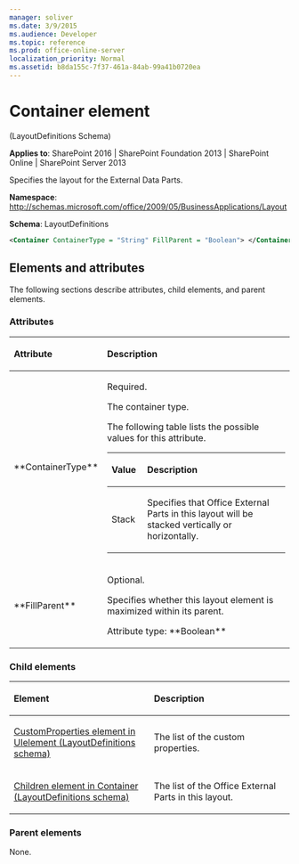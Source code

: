 ```yaml
---
manager: soliver
ms.date: 3/9/2015
ms.audience: Developer
ms.topic: reference
ms.prod: office-online-server
localization_priority: Normal
ms.assetid: b8da155c-7f37-461a-84ab-99a41b0720ea
---
```


# Container element 

(LayoutDefinitions Schema)

**Applies to**: SharePoint 2016 | SharePoint Foundation 2013 | SharePoint Online | SharePoint Server 2013

Specifies the layout for the External Data Parts.

**Namespace**: http://schemas.microsoft.com/office/2009/05/BusinessApplications/Layout

**Schema**: LayoutDefinitions

```XML
<Container ContainerType = "String" FillParent = "Boolean"> </Container>
```

## Elements and attributes

The following sections describe attributes, child elements, and parent elements.

### Attributes

<table>
<colgroup>
<col width="20%" />
<col width="80%" />
</colgroup>
<thead>
<tr class="header">
<th align="left"><p>Attribute</p></th>
<th align="left"><p>Description</p></th>
</tr>
</thead>
<tbody>
<tr class="odd">
<td align="left"><p>**ContainerType**</p></td>
<td align="left"><p>Required.</p>
<p>The container type.</p>
<p>The following table lists the possible values for this attribute.</p>
<div class="tableSection">
<table>
<colgroup>
<col width="20%" />
<col width="80%" />
</colgroup>
<thead>
<tr class="header">
<th align="left"><p>Value</p></th>
<th align="left"><p>Description</p></th>
</tr>
</thead>
<tbody>
<tr class="odd">
<td align="left"><p>Stack</p></td>
<td align="left"><p>Specifies that Office External Parts in this layout will be stacked vertically or horizontally.</p></td>
</tr>
</tbody>
</table>
</div></td>
</tr>
<tr class="even">
<td align="left"><p>**FillParent**</p></td>
<td align="left"><p>Optional.</p>
<p>Specifies whether this layout element is maximized within its parent.</p>
<p>Attribute type: **Boolean**</p></td>
</tr>
</tbody>
</table>

### Child elements

<table>
<colgroup>
<col width="50%" />
<col width="50%" />
</colgroup>
<thead>
<tr class="header">
<th align="left"><p>Element</p></th>
<th align="left"><p>Description</p></th>
</tr>
</thead>
<tbody>
<tr class="odd">
<td align="left"><p><span sdata="link"><a href="customproperties-element-in-uielement-layoutdefinitions-schema.md">CustomProperties element in UIelement (LayoutDefinitions schema)</a></span></p></td>
<td align="left"><p>The list of the custom properties.</p></td>
</tr>
<tr class="even">
<td align="left"><p><span sdata="link"><a href="children-element-in-container-layoutdefinitions-schema.md">Children element in Container (LayoutDefinitions schema)</a></span></p></td>
<td align="left"><p>The list of the Office External Parts in this layout.</p></td>
</tr>
</tbody>
</table>

### Parent elements

None.








